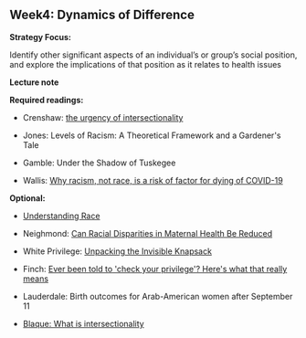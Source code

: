 ## Week4: Dynamics of Difference

**Strategy Focus:**

Identify other significant aspects of an individual’s or group’s social position, and explore the implications of that position as it relates to health issues



**Lecture note**

**Required readings:**

- Crenshaw: [the urgency of intersectionality](https://www.youtube.com/watch?v=akOe5-UsQ2o&t=3s)

- Jones: Levels of Racism: A Theoretical Framework and a Gardener's Tale

- Gamble: Under the Shadow of Tuskegee

- Wallis: [Why racism, not race, is a risk of factor for dying of COVID-19](https://www.scientificamerican.com/article/why-racism-not-race-is-a-risk-factor-for-dying-of-covid-191/)

  

**Optional:**

- [Understanding Race](https://understandingrace.org/)

- Neighmond: [Can Racial Disparities in Maternal Health Be Reduced](https://www.npr.org/sections/health-shots/2019/05/10/722143121/why-racial-gaps-in-maternal-mortality-persist)

- White Privilege: [Unpacking the Invisible Knapsack](http://www.racialequitytools.org/resourcefiles/mcintosh.pdf)

- Finch: [Ever been told to 'check your privilege'? Here's what that really means](https://everydayfeminism.com/2015/07/what-checking-privilege-means/)

- Lauderdale: Birth outcomes for Arab-American women after September 11

- [Blaque: What is intersectionality](https://www.youtube.com/watch?v=lEeP_3vmdBY)

  

​		
